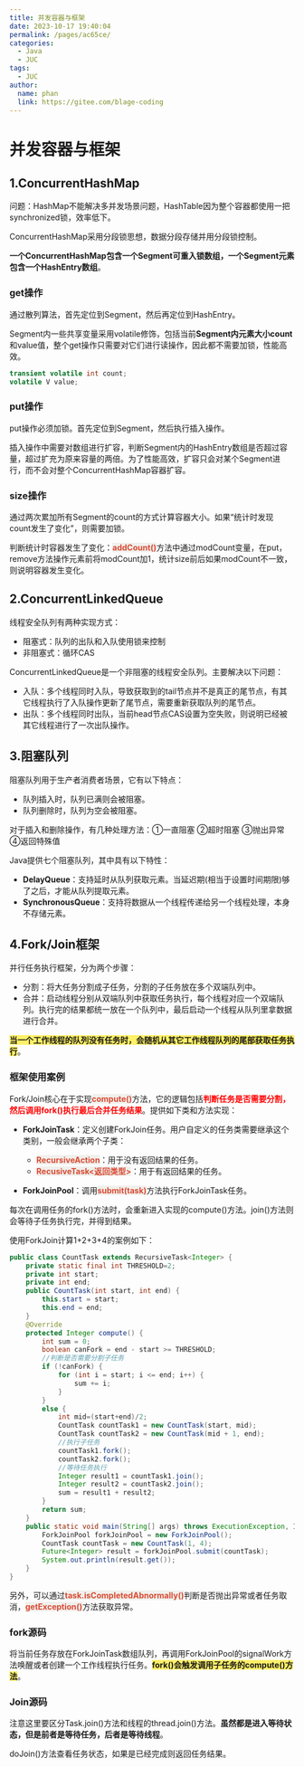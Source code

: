 ```yaml
---
title: 并发容器与框架
date: 2023-10-17 19:40:04
permalink: /pages/ac65ce/
categories:
  - Java
  - JUC
tags:
  - JUC
author: 
  name: phan
  link: https://gitee.com/blage-coding
---
```

# 并发容器与框架

## 1.ConcurrentHashMap

问题：HashMap不能解决多并发场景问题，HashTable因为整个容器都使用一把synchronized锁，效率低下。

ConcurrentHashMap采用分段锁思想，数据分段存储并用分段锁控制。

**一个ConcurrentHashMap包含一个Segment可重入锁数组，一个Segment元素包含一个HashEntry数组**。

### get操作

通过散列算法，首先定位到Segment，然后再定位到HashEntry。

Segment内一些共享变量采用volatile修饰，包括当前**Segment内元素大小count**和value值，整个get操作只需要对它们进行读操作，因此都不需要加锁，性能高效。

```java
transient volatile int count;
volatile V value;
```

### put操作

put操作必须加锁。首先定位到Segment，然后执行插入操作。

插入操作中需要对数组进行扩容，判断Segment内的HashEntry数组是否超过容量，超过扩充为原来容量的两倍。为了性能高效，扩容只会对某个Segment进行，而不会对整个ConcurrentHashMap容器扩容。

### size操作

通过两次累加所有Segment的count的方式计算容器大小。如果“统计时发现count发生了变化”，则需要加锁。

判断统计时容器发生了变化：<font style="background: rgb(240, 240, 236)" color="#d94a33">**addCount()**</font>方法中通过modCount变量，在put，remove方法操作元素前将modCount加1，统计size前后如果modCount不一致，则说明容器发生变化。

## 2.ConcurrentLinkedQueue

线程安全队列有两种实现方式：

- 阻塞式：队列的出队和入队使用锁来控制
- 非阻塞式：循环CAS

ConcurrentLinkedQueue是一个非阻塞的线程安全队列。主要解决以下问题：

- 入队：多个线程同时入队，导致获取到的tail节点并不是真正的尾节点，有其它线程执行了入队操作更新了尾节点，需要重新获取队列的尾节点。
- 出队：多个线程同时出队，当前head节点CAS设置为空失败，则说明已经被其它线程进行了一次出队操作。

## 3.阻塞队列

阻塞队列用于生产者消费者场景，它有以下特点：

- 队列插入时，队列已满则会被阻塞。
- 队列删除时，队列为空会被阻塞。

对于插入和删除操作，有几种处理方法：①一直阻塞 ②超时阻塞 ③抛出异常 ④返回特殊值

Java提供七个阻塞队列，其中具有以下特性：

- **DelayQueue**：支持延时从队列获取元素。当延迟期(相当于设置时间期限)够了之后，才能从队列提取元素。
- **SynchronousQueue**：支持将数据从一个线程传递给另一个线程处理，本身不存储元素。

## 4.Fork/Join框架

并行任务执行框架，分为两个步骤：

- 分割：将大任务分割成子任务，分割的子任务放在多个双端队列中。
- 合并：启动线程分别从双端队列中获取任务执行，每个线程对应一个双端队列。执行完的结果都统一放在一个队列中，最后启动一个线程从队列里拿数据进行合并。

<font style="background: rgb(255, 240, 102)" >**当一个工作线程的队列没有任务时，会随机从其它工作线程队列的尾部获取任务执行**</font>。

### 框架使用案例

Fork/Join核心在于实现<font style="background: rgb(240, 240, 236)" color="#d94a33">**compute()**</font>方法，它的逻辑包括<font color="red">**判断任务是否需要分割，然后调用fork()执行最后合并任务结果**</font>。提供如下类和方法实现：

- **ForkJoinTask**：定义创建ForkJoin任务。用户自定义的任务类需要继承这个类别，一般会继承两个子类：
  - <font style="background: rgb(240, 240, 236)" color="#d94a33">**RecursiveAction**</font>：用于没有返回结果的任务。
  - <font style="background: rgb(240, 240, 236)" color="#d94a33">**RecusiveTask<返回类型>**</font>：用于有返回结果的任务。

- **ForkJoinPool**：调用<font style="background: rgb(240, 240, 236)" color="#d94a33">**submit(task)**</font>方法执行ForkJoinTask任务。

每次在调用任务的fork()方法时，会重新进入实现的compute()方法。join()方法则会等待子任务执行完，并得到结果。

使用ForkJoin计算1+2+3+4的案例如下：

```java
public class CountTask extends RecursiveTask<Integer> {
    private static final int THRESHOLD=2;
    private int start;
    private int end;
    public CountTask(int start, int end) {
        this.start = start;
        this.end = end;
    }
    @Override
    protected Integer compute() {
        int sum = 0;
        boolean canFork = end - start >= THRESHOLD;
        //判断是否需要分割子任务
        if (!canFork) {
            for (int i = start; i <= end; i++) {
                sum += i;
            }
        }
        else {
            int mid=(start+end)/2;
            CountTask countTask1 = new CountTask(start, mid);
            CountTask countTask2 = new CountTask(mid + 1, end);
            //执行子任务
            countTask1.fork();
            countTask2.fork();
            //等待任务执行
            Integer result1 = countTask1.join();
            Integer result2 = countTask2.join();
            sum = result1 + result2;
        }
        return sum;
    }
    public static void main(String[] args) throws ExecutionException, InterruptedException {
        ForkJoinPool forkJoinPool = new ForkJoinPool();
        CountTask countTask = new CountTask(1, 4);
        Future<Integer> result = forkJoinPool.submit(countTask);
        System.out.println(result.get());
    }
}
```

另外，可以通过<font style="background: rgb(240, 240, 236)" color="#d94a33">**task.isCompletedAbnormally()**</font>判断是否抛出异常或者任务取消，<font style="background: rgb(240, 240, 236)" color="#d94a33">**getException()**</font>方法获取异常。

### fork源码

将当前任务存放在ForkJoinTask数组队列，再调用ForkJoinPool的signalWork方法唤醒或者创建一个工作线程执行任务。<font style="background: rgb(255, 240, 102)" >**fork()会触发调用子任务的compute()方法**</font>。

### Join源码

注意这里要区分Task.join()方法和线程的thread.join()方法。**虽然都是进入等待状态，但是前者是等待任务，后者是等待线程**。

doJoin()方法查看任务状态，如果是已经完成则返回任务结果。